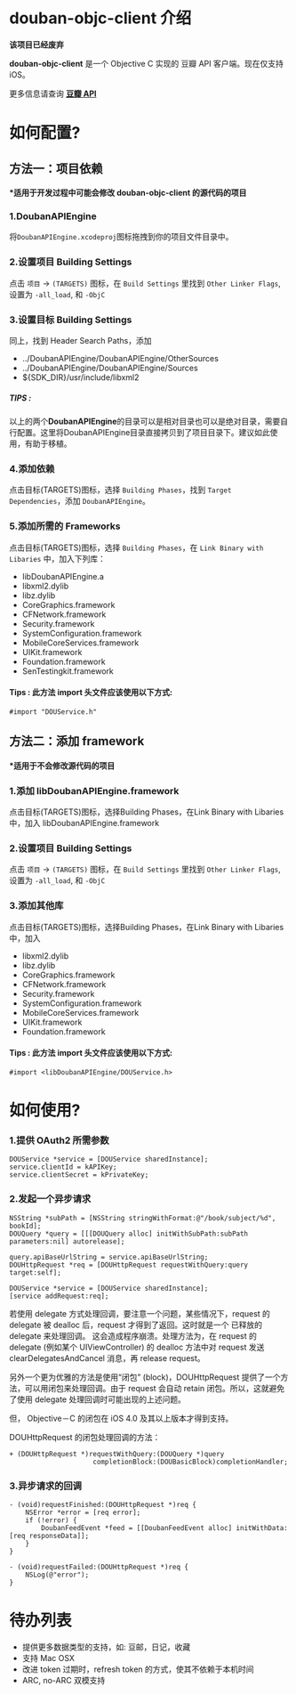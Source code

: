
[豆瓣 API]: http://developers.douban.com/

# douban-objc-client 介绍

**该项目已经废弃**

**douban-objc-client** 是一个 Objective C 实现的 豆瓣 API 客户端。现在仅支持 iOS。

更多信息请查询 **[豆瓣 API]**


# 如何配置?

## 方法一：项目依赖
#### *适用于开发过程中可能会修改 douban-objc-client 的源代码的项目

### 1.DoubanAPIEngine

将`DoubanAPIEngine.xcodeproj`图标拖拽到你的项目文件目录中。

### 2.设置项目 Building Settings

点击 `项目` -> `(TARGETS)` 图标，在 `Build Settings` 里找到 `Other Linker Flags`, 设置为 `-all_load`, 和 `-ObjC`

### 3.设置目标 Building Settings

同上，找到 Header Search Paths，添加

* ../DoubanAPIEngine/DoubanAPIEngine/OtherSources
* ../DoubanAPIEngine/DoubanAPIEngine/Sources
* ${SDK_DIR}/usr/include/libxml2

##### TIPS :
以上的两个**DoubanAPIEngine**的目录可以是相对目录也可以是绝对目录，需要自行配置。这里将DoubanAPIEngine目录直接拷贝到了项目目录下。建议如此使用，有助于移植。


### 4.添加依赖

点击目标(TARGETS)图标，选择 `Building Phases`，找到 `Target Dependencies`，添加 `DoubanAPIEngine`。


### 5.添加所需的 Frameworks

点击目标(TARGETS)图标，选择 `Building Phases`，在 `Link Binary with Libaries` 中，加入下列库：

  * libDoubanAPIEngine.a
  * libxml2.dylib
  * libz.dylib
  * CoreGraphics.framework
  * CFNetwork.framework
  * Security.framework
  * SystemConfiguration.framework
  * MobileCoreServices.framework
  * UIKit.framework
  * Foundation.framework
  * SenTestingkit.framework

#### Tips : 此方法 import 头文件应该使用以下方式:

	#import "DOUService.h"

## 方法二：添加 framework
#### *适用于不会修改源代码的项目

### 1.添加 libDoubanAPIEngine.framework
点击目标(TARGETS)图标，选择Building Phases，在Link Binary with Libaries中，加入 libDoubanAPIEngine.framework

### 2.设置项目 Building Settings
点击 `项目` -> `(TARGETS)` 图标，在 `Build Settings` 里找到 `Other Linker Flags`, 设置为 `-all_load`, 和 `-ObjC`

### 3.添加其他库
点击目标(TARGETS)图标，选择Building Phases，在Link Binary with Libaries中，加入

  * libxml2.dylib
  * libz.dylib
  * CoreGraphics.framework
  * CFNetwork.framework
  * Security.framework
  * SystemConfiguration.framework
  * MobileCoreServices.framework
  * UIKit.framework
  * Foundation.framework

#### Tips : 此方法 import 头文件应该使用以下方式:

	#import <libDoubanAPIEngine/DOUService.h>


# 如何使用?


### 1.提供 OAuth2 所需参数

 	DOUService *service = [DOUService sharedInstance];
 	service.clientId = kAPIKey;
 	service.clientSecret = kPrivateKey;

### 2.发起一个异步请求

	NSString *subPath = [NSString stringWithFormat:@"/book/subject/%d", bookId];
	DOUQuery *query = [[[DOUQuery alloc] initWithSubPath:subPath parameters:nil] autorelease];
  
	query.apiBaseUrlString = service.apiBaseUrlString;
	DOUHttpRequest *req = [DOUHttpRequest requestWithQuery:query target:self];

	DOUService *service = [DOUService sharedInstance];
	[service addRequest:req];


若使用 delegate 方式处理回调，要注意一个问题，某些情况下，request 的 delegate 被 dealloc 后，request 才得到了返回。这时就是一个 已释放的 delegate 来处理回调。
这会造成程序崩溃。处理方法为，在 request 的 delegate (例如某个 UIViewController) 的 dealloc 方法中对 request 发送 clearDelegatesAndCancel 消息，再 release request。

另外一个更为优雅的方法是使用“闭包” (block)，DOUHttpRequest 提供了一个方法，可以用闭包来处理回调。由于 request 会自动 retain 闭包。所以，这就避免了使用 delegate 处理回调时可能出现的上述问题。

但， Objective－C 的闭包在 iOS 4.0 及其以上版本才得到支持。

DOUHttpRequest 的闭包处理回调的方法：

	+ (DOUHttpRequest *)requestWithQuery:(DOUQuery *)query 
    	                 completionBlock:(DOUBasicBlock)completionHandler;

### 3.异步请求的回调

	- (void)requestFinished:(DOUHttpRequest *)req {
  		NSError *error = [req error];
  		if (!error) {
    		DoubanFeedEvent *feed = [[DoubanFeedEvent alloc] initWithData:[req responseData]];
  		}
	}

	- (void)requestFailed:(DOUHttpRequest *)req {
  		NSLog(@"error");
	}


# 待办列表
  * 提供更多数据类型的支持，如: 豆邮，日记，收藏
  * 支持 Mac OSX
  * 改进 token 过期时，refresh token 的方式，使其不依赖于本机时间
  * ARC, no-ARC 双模支持
